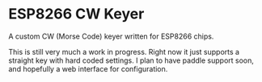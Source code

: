 # ESP8266 CW Keyer

A custom CW (Morse Code) keyer written for ESP8266 chips.

This is still very much a work in progress. Right now it just supports a straight key with hard coded settings. I plan to have paddle support soon, and hopefully a web interface for configuration.
